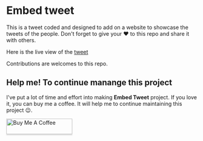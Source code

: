 # Embed tweet

This is a tweet coded and designed to add on a website to showcase the tweets of the people. Don't forget to give your ❤ to this repo and share it with others.

Here is the live view of the [tweet](https://mittalyashu.github.io/embed-tweet/)

Contributions are welcomes to this repo.

## Help me! To continue manange this project

I've put a lot of time and effort into making **Embed Tweet** project. If you love it, you can buy me a coffee. It will help me to continue maintaining this project 😉.

<a href="https://www.buymeacoffee.com/mittalyashu" target="_blank"><img src="https://www.buymeacoffee.com/assets/img/custom_images/orange_img.png" alt="Buy Me A Coffee" style="height: 41px !important;width: 174px !important;box-shadow: 0px 3px 2px 0px rgba(190, 190, 190, 0.5) !important;-webkit-box-shadow: 0px 3px 2px 0px rgba(190, 190, 190, 0.5) !important;" ></a>
